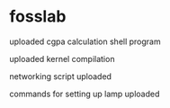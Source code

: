 # fosslab
uploaded cgpa calculation shell program

uploaded kernel compilation

networking script uploaded

commands for setting up lamp uploaded
